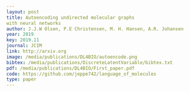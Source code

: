 ```yaml
--- 
layout: post
title: Autoencoding undirected molecular graphs
with neural networks
author: J.J.W Olsen, P.E Christensen, M. H. Hansen, A.R. Johansen
year: 2019
key: 2019.11
journal: JCIM
link: http://arxiv.org
image: /media/publications/DL4BIO/autoencode.png
bibtex: /media/publications/DiscreteLatentVariable/bibtex.txt
pdf: /media/publications/DL4BIO/First_paper.pdf
code: https://github.com/jeppe742/language_of_molecules
type: paper
---
```


